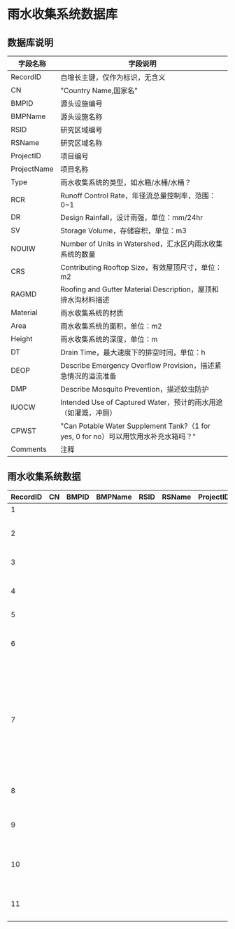 # 雨水收集系统数据库

## 数据库说明

| 字段名称        | 字段说明                                                                  |
|-------------|-----------------------------------------------------------------------|
| RecordID    | 自增长主键，仅作为标识，无含义                                                       |
| CN          | "Country Name,国家名"                                                    |
| BMPID       | 源头设施编号                                                                |
| BMPName     | 源头设施名称                                                                |
| RSID        | 研究区域编号                                                                |
| RSName      | 研究区域名称                                                                |
| ProjectID   | 项目编号                                                                  |
| ProjectName | 项目名称                                                                  |
| Type        | 雨水收集系统的类型，如水箱/水桶/水桶？                                                  |
| RCR         | Runoff Control Rate，年径流总量控制率，范围：0~1                                   |
| DR          | Design Rainfall，设计雨强，单位：mm/24hr                                       |
| SV          | Storage Volume，存储容积，单位：m3                                             |
| NOUIW       | Number of Units in Watershed，汇水区内雨水收集系统的数量                            |
| CRS         | Contributing Rooftop Size，有效屋顶尺寸，单位：m2                                |
| RAGMD       | Roofing and Gutter Material Description，屋顶和排水沟材料描述                    |
| Material    | 雨水收集系统的材质                                                             |
| Area        | 雨水收集系统的面积，单位：m2                                                       |
| Height      | 雨水收集系统的深度，单位：m                                                        |
| DT          | Drain Time，最大速度下的排空时间，单位：h                                            |
| DEOP        | Describe Emergency Overflow Provision，描述紧急情况的溢流准备                     |
| DMP         | Describe Mosquito Prevention，描述蚊虫防护                                   |
| IUOCW       | Intended Use of Captured Water，预计的雨水用途（如灌溉，冲厕）                        |
| CPWST       | "Can Potable Water Supplement Tank?（1 for yes, 0 for no）可以用饮用水补充水箱吗？" |
| Comments    | 注释                                                                    |

## 雨水收集系统数据

| RecordID | CN | BMPID | BMPName | RSID | RSName | ProjectID | ProjectName   | Type  | RCR | DR | SV        | NOUIW | CRS     | RAGMD | Material     | Area | Height | DT  | DEOP | DMP | IUOCW                        | CPWST | Comments |
|----------|----|-------|---------|------|--------|-----------|---------------|-------|-----|----|-----------|-------|---------|-------|--------------|------|--------|-----|------|-----|------------------------------|-------|----------|
| 1        |    |       |         |      |        |           | 厦门海绵城市        | CN    |     |    | 3         |       | 60      |       | 水泥           |      |        | 6   |      |     | 灌溉                           |       |          |
| 2        |    |       |         |      |        |           | 厦门市海绵城市       | 蓄水桶   |     |    | 28        |       |         |       | 加厚PP塑料       |      |        |     |      |     | 道路冲洗和绿化浇灌                    |       |          |
| 3        |    |       |         |      |        |           | 喀斯特地区         | 集雨桶   |     |    |           |       | 3\.14   |       |              |      |        |     |      |     | 人畜饮水                         |       |          |
| 4        |    |       |         |      |        |           | 沈阳市雨水收集       | 储水池   |     |    | 36299\.88 |       | 58000   |       |              |      |        |     |      |     | 灌溉植物，清洗道路                    |       |          |
| 5        |    |       |         |      |        |           | 重庆市           | 水箱    |     |    | 11        |       | 1500    |       |              |      |        |     |      |     | 发电                           |       |          |
| 6        |    |       |         |      |        |           | 汉口北地铁停车场      | 储水池   |     |    | 145\.41   |       | 18686   |       |              |      |        |     |      |     | 洗车、绿化、道路浇洒                   |       |          |
| 7        |    |       |         |      |        |           | 沈阳市雷明雅阁小区     |       |     |    | 60        |       | 713\.61 |       |              |      |        |     |      |     | 区景观水体用水、道路冲洗、花草灌溉以及居民非饮用生活用水 |       |          |
| 8        |    |       |         |      |        |           | 某酒店办公商业综合体    | 蓄水池   |     |    | 150       |       | 19530   |       | 钢筋混凝土结构      |      |        | 120 |      |     | 绿化浇撒用水                       |       |          |
| 9        |    |       |         |      |        |           | 哈尔滨市群力区绿园居住小区 | 蓄水池   |     |    | 152       |       | 46472   |       |              |      |        |     |      |     | 小区绿地用水                       |       |          |
| 10       |    |       |         |      |        |           | 首都机场T3A 航站楼   | 雨水斗   |     |    |           |       | 187000  |       | 304 不锈钢管材及管件 |      |        |     |      |     |                              |       |          |
| 11       |    |       |         |      |        |           | 北京通州芙蓉小学      | 雨水储水罐 |     |    |           |       |         |       |              |      |        |     |      |     | 就近浇洒绿化                       |       |          |

